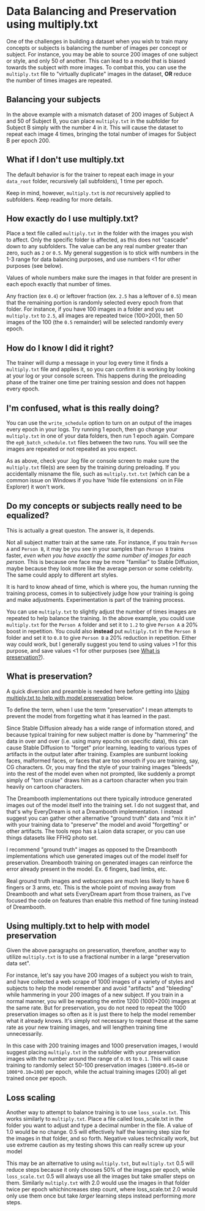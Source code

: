 # Data Balancing and Preservation using multiply.txt

One of the challenges in building a dataset when you wish to train many concepts or subjects is balancing the number of images per concept or subject.  For instance, you may be able to source 200 images of one subject or style, and only 50 of another.  This can lead to a model that is biased towards the subject with more images.  To combat this, you can use the `multiply.txt` file to "virtually duplicate" images in the dataset, **OR** reduce the number of times images are repeated.

## Balancing your subjects

In the above example with a mismatch dataset of 200 images of Subject A and 50 of Subject B, you can place `multiply.txt` in the subfolder for Subject B simply with the number 4 in it.  This will cause the dataset to repeat each image 4 times, bringing the total number of images for Subject B per epoch 200.

## What if I don't use multiply.txt

The default behavior is for the trainer to repeat each image in your `data_root` folder, recursively (all subfolders), 1 time per epoch.  

Keep in mind, however, `multiply.txt` is *not* recursively applied to subfolders.  Keep reading for more details.

## How exactly do I use multiply.txt?

Place a text file called `multiply.txt` in the folder with the images you wish to affect.  Only the specific folder is affected, as this does not "cascade" down to any subfolders.  The value can be any real number greater than zero, such as `2` or `0.5`.  My general suggestion is to stick with numbers in the 1-3 range for data balancing purposes, and use numbers <1 for other purposes (see below).

Values of whole numbers make sure the images in that folder are present in each epoch exactly that number of times. 

Any fraction (ex `0.4`) or leftover fraction (ex. `2.5` has a leftover of `0.5`) mean that the remaining portion is randomly selected every epoch from that folder.  For instance, if you have 100 images in a folder and you set `multiply.txt` to `2.5`, all images are repeated twice (100>200), then 50 images of the 100 (the `0.5` remainder) will be selected randomly every epoch.

## How do I know I did it right?

The trainer will dump a message in your log every time it finds a `multiply.txt` file and applies it, so you can confirm it is working by looking at your log or your console screen.  This happens during the preloading phase of the trainer one time per training session and does not happen every epoch.

## I'm confused, what is this really doing?

You can use the `write_schedule` option to turn on an output of the images every epoch in your logs.  Try running 1 epoch, then go change your `multiply.txt` in one of your data folders, then run 1 epoch again.  Compare the `ep0_batch_schedule.txt` files between the two runs.  You will see the images are repeated or not repeated as you expect.

As as above, check your .log file or console screen to make sure the `multiply.txt` file(s) are seen by the training during preloading.  If you accidentally misname the file, such as `multiply.txt.txt` (which can be a common issue on Windows if you have 'hide file extensions` on in File Explorer) it won't work. 

## Do my concepts or subjects really need to be equalized? 

This is actually a great queston.  The answer is, it depends.

Not all subject matter train at the same rate.  For instance, if you train `Person A` and `Person B`, it may be you see in your samples than `Person B` trains faster, *even when you have exactly the same number of images for each person.*  This is because one face may be more "familiar" to Stable Diffusion, maybe because they look more like the average person or some celebrity.  The same could apply to different art styles.

It is hard to know ahead of time, which is where you, the human running the training process, comes in to subjectively judge how your training is going and make adjustments.  Experimentation is part of the training process.

You can use `multiply.txt` to slightly adjust the number of times images are repeated to help balance the training.  In the above example, you could use `multiply.txt` for the `Person A` folder and set it to `1.2` to give `Person A` a 20% boost in repetition.  You could also **instead** put `multiply.txt` in the `Person B` folder and set it to `0.8` to give `Person B` a 20% reduction in repetition.  Either way could work, but I generally suggest you tend to using values >1 for this purpose, and save values <1 for other purposes (see [What is preservation?](#What_is_preservation)).


## What is preservation?

A quick diversion and preamble is needed here before getting into [Using multiply.txt to help with model preservation](#using-multiplytxt-to-help-with-model-preservation) below.

To define the term, when I use the term "preservation" I mean attempts to prevent the model from forgetting what it has learned in the past.  

Since Stable Diffusion already has a wide range of information stored, and because typical training for new subject matter is done by "hammering" the data in over and over (i.e. using many epochs on specific data), this can cause Stable Diffusion to "forget" prior learning, leading to various types of artifacts in the output later after training.  Examples are sunburnt looking faces, malformed faces, or faces that are too smooth if you are training, say, CG characters.  Or, you may find the style of your training images "bleeds" into the rest of the model even when not prompted, like suddenly a prompt simply of "tom cruise" draws him as a cartoon character when you train heavily on cartoon characters.

The Dreambooth implementations out there typically introduce generated images out of the model itself into the training set. I do not suggest that, and that's why EveryDream is not a Dreambooth implementation.  I instead suggest you can gather other alternative "ground truth" data and "mix it in" with your training data to "preserve" the model and avoid "forgetting" or other artifacts.  The tools repo has a Laion data scraper, or you can use things datasets like FFHQ photo set. 

I recommend "ground truth" images as opposed to the Dreambooth implementations which use generated images out of the model itself for preservation.  Dreambooth training on generated images can reinforce the error already present in the model.  Ex. 6 fingers, bad limbs, etc.  

Real ground truth images and webscrapes are much less likely to have 6 fingers or 3 arms, etc.  This is the whole point of moving away from Dreambooth and what sets EveryDream apart from those trainers, as I've focused the code on features than enable this method of fine tuning instead of Dreambooth.

## Using multiply.txt to help with model preservation

Given the above paragraphs on preservation, therefore, another way to utilize `multiply.txt` is to use a fractional number in a large "preservation data set".  

For instance, let's say you have 200 images of a subject you wish to train, and have collected a web scrape of 1000 images of a variety of styles and subjects to help the model remember and avoid "artifacts" and "bleeding" while hammering in your 200 images of a new subject.  If you train in a normal manner, you will be repeating the entire 1200 (1000+200) images at the same rate.  But for preservation, you do not need to repeat the 1000 preservation images so often as it is just there to help the model remember what it already knows.  It's simply not necessary to repeat these at the same rate as your new training images, and will lengthen training time unnecessarily. 

In this case with 200 training images and 1000 preservation images, I would suggest placing `multiply.txt` in the  subfolder with your preservation images with the number around the range of `0.05` to `0.1`.  This will cause training to randomly select 50-100 preservation images (`1000*0.05=50` or `1000*0.10=100`) per epoch, while the actual training images (200) all get trained once per epoch.

## Loss scaling

Another way to attempt to balance training is to use `loss_scale.txt`.  This works similarly to `multiply.txt`. Place a file called loss_scale.txt in the folder you want to adjust and type a decimal number in the file.  A value of 1.0 would be no change. 0.5 will effectively half the learning step size for the images in that folder, and so forth.  Negative values technically work, but use extreme caution as my testing shows this can really screw up your model

This may be an alternative to using `multiply.txt`, but `multiply.txt` 0.5 will reduce steps because it only chooses 50% of the images per epoch, while `loss_scale.txt` 0.5 will always use all the images but take smaller steps on them.  Similarly `multiply.txt` with 2.0 would use the images in that folder twice per epoch whichincreases step count, where loss_scale.txt 2.0 would only use them once but take *larger* learning steps instead performing *more* steps.